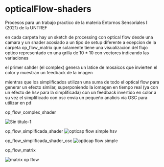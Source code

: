 # opticalFlow-shaders
Procesos para un trabajo practico de la materia Entornos Sensoriales I (2021) de la UNTREF

en cada carpeta hay un sketch de processing con optical flow desde una camara y un shader acosiado a un tipo de setup diferente
a ecepcion de la carpeta op_flow_matrix que solamente tiene una visualizacion del flujo optico representado en una grilla de 10 * 10 con vectores indicando las variaciones

el primer sahder (el complex) genera un latice de mosaicos que invierten el color y muestran un feedback de la imagen 

mientras que los simplificados utilizan una suma de todo el optical flow para generar un efecto similar, superponiendo la iomagen en tiempo real (ya con un efecto de hsv para la simplificada) con un feedback invertido en color
a su vez el simplificado con osc envia un pequeño analicis via OSC para utilizar en pd


op_flow_complex_shader

![Sin título-1](https://user-images.githubusercontent.com/88756407/165586649-77f24b89-53c8-4c28-8d2d-e2d4f96643b8.jpg)


op_flow_simplificada_shader
![opticap flow simple hsv](https://user-images.githubusercontent.com/88756407/165588244-6beb9b02-d911-4768-ae7b-a54847f5d271.jpg)

op_flow_simplificada_shader_osc
![opticap flow simple](https://user-images.githubusercontent.com/88756407/165588362-a8849c4a-1e64-4cec-8984-ea72064024a1.jpg)

op_flow_matrix

![matrix op flow](https://user-images.githubusercontent.com/88756407/165588224-dc86d537-6a50-4afb-a9a7-a85c89e21e8a.jpg)

